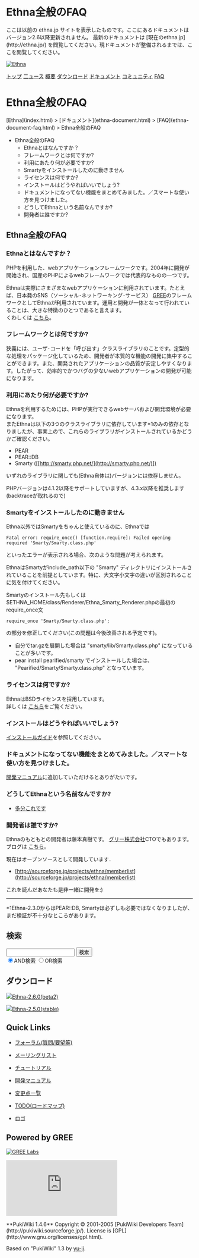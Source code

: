 # Ethna全般のFAQ
 <link rel="stylesheet" href="skin/ethna/ethna.css" title="ethna" type="text/css" charset="utf-8">

 <link rel="alternate" type="application/rss+xml" title="RSS" href="cmd=rss.html">

 <script type="text/javascript" src="skin/trackback.js"></script>

</head>
ここは以前の ethna.jp サイトを表示したものです。ここにあるドキュメントはバージョン2.6以降更新されません。  
最新のドキュメントは [現在のethna.jp](http://ethna.jp/) を閲覧してください。現ドキュメントが整備されるまでは、ここを閲覧してください。

<!-- ??BEGIN id:wrapper --><!-- ?? Navigator ?? ======================================================= -->

[![Ethna](image/navlogo.gif)](/)

[トップ](ethna.html "ethna (11d)") [二ュース](ethna-news.html "ethna-news (11d)") [概要](ethna-about.html "ethna-about (11d)") [ダウンロード](ethna-download.html "ethna-download (25d)") [ドキュメント](ethna-document.html "ethna-document (884d)") [コミュニティ](ethna-community.html "ethna-community (619d)") [FAQ](ethna-document-faq.html "ethna-document-faq (1240d)")

<!-- ?? Header ?? ========================================================== -->

# Ethna全般のFAQ 

<!-- ?? Content ?? ========================================================= -->
<!-- ??BEGIN id:main -->
<!-- ??BEGIN id:wrap_content -->
<!-- ??BEGIN id:content -->
<!-- ??BEGIN id:page_navigator -->
<!-- ??END id:PageNavigator -->
<!-- ??BEGIN id:body --> [Ethna](index.html) > [ドキュメント](ethna-document.html) > [FAQ](ethna-document-faq.html) > Ethna全般のFAQ 

- Ethna全般のFAQ 
  - Ethnaとはなんですか？ 
  - フレームワークとは何ですか? 
  - 利用にあたり何が必要ですか? 
  - Smartyをインストールしたのに動きません 
  - ライセンスは何ですか? 
  - インストールはどうやればいいでしょう? 
  - ドキュメントになってない機能をまとめてみました。／スマートな使い方を見つけました。 
  - どうしてEthnaという名前なんですか? 
  - 開発者は誰ですか? 

## Ethna全般のFAQ [](ethna-document-faq-ethna_faq.html#t61f5bb8 "t61f5bb8")

### Ethnaとはなんですか？ [](ethna-document-faq-ethna_faq.html#a9fa99d8 "a9fa99d8")

PHPを利用した、webアプリケーションフレームワークです。2004年に開発が開始され、国産のPHPによるwebフレームワークでは代表的なものの一つです。

Ethnaは実際にさまざまなwebアプリケーションに利用されています。たとえば、日本発のSNS（ソーシャル･ネットワーキング･サービス） [GREE](http://www.gree.jp)のフレームワークとしてEthnaが利用されています。運用と開発が一体となって行われていることは、大きな特徴のひとつであると言えます。  
くわしくは [こちら](ethna-about.html "ethna-about (11d)")。

### フレームワークとは何ですか? [](ethna-document-faq-ethna_faq.html#zc1c39ad "zc1c39ad")

狭義には、ユーザ･コードを「呼び出す」クラスライブラリのことです。定型的な処理をパッケージ化しているため、開発者が本質的な機能の開発に集中することができます。また、開発されたアプリケーションの品質が安定しやすくなります。したがって、効率的でかつバグの少ないwebアプリケーションの開発が可能になります。

### 利用にあたり何が必要ですか? [](ethna-document-faq-ethna_faq.html#k8519831 "k8519831")

Ethnaを利用するためには、PHPが実行できるwebサーバおよび開発環境が必要になります。  
またEthnaは以下の3つのクラスライブラリに依存しています\*1のみの依存となりましたが、事実上ので、これらのライブラリがインストールされているかどうかご確認ください。

- PEAR
- PEAR::DB
- Smarty ([[http://smarty.php.net/](http://smarty.php.net/)])

いずれのライブラリに関しても(Ethna自体は)バージョンには依存しません。

PHPバージョンは4.1.2以降をサポートしていますが、4.3.x以降を推奨します(backtraceが取れるので)

### Smartyをインストールしたのに動きません [](ethna-document-faq-ethna_faq.html#m32f4918 "m32f4918")

Ethna以外ではSmartyをちゃんと使えているのに、Ethnaでは

    Fatal error: require_once() [function.require]: Failed opening required 'Smarty/Smarty.class.php'

といったエラーが表示される場合、次のような問題が考えられます。

EthnaはSmartyがinclude\_path以下の "Smarty" ディレクトリにインストールされていることを前提としています。特に、大文字小文字の違いが区別されることに気を付けてください。

Smartyのインストール先もしくは$ETHNA\_HOME/class/Renderer/Ethna\_Smarty\_Renderer.phpの最初のrequire\_once文

    require_once 'Smarty/Smarty.class.php';

の部分を修正してください(この問題は今後改善される予定です)。

- 自分でtar.gzを展開した場合は "smarty/lib/Smarty.class.php" になっていることが多いです。
- pear install pearified/smarty でインストールした場合は、 "Pearified/Smarty/Smarty.class.php" となっています。

### ライセンスは何ですか? [](ethna-document-faq-ethna_faq.html#d1f52301 "d1f52301")

EthnaはBSDライセンスを採用しています。  
詳しくは [こちら](ethna-document-faq-license.html "ethna-document-faq-license (1240d)")をご覧ください。

### インストールはどうやればいいでしょう? [](ethna-document-faq-ethna_faq.html#z4fb2347 "z4fb2347")

[インストールガイド](ethna-document-tutorial-install_guide.html "ethna-document-tutorial-install\_guide (16d)")を参照してください。

### ドキュメントになってない機能をまとめてみました。／スマートな使い方を見つけました。 [](ethna-document-faq-ethna_faq.html#m7ca1700 "m7ca1700")

[開発マニュアル](ethna-document-dev_guide.html "ethna-document-dev\_guide (302d)")に追加していただけるとありがたいです。

### どうしてEthnaという名前なんですか? [](ethna-document-faq-ethna_faq.html#rc214e81 "rc214e81")

- [多分これです](http://www.ff12.com/)

### 開発者は誰ですか? [](ethna-document-faq-ethna_faq.html#bdaf9dfe "bdaf9dfe")

Ethnaのもともとの開発者は藤本真樹です。 [グリー株式会社](http://www.gree.jp)CTOでもあります。ブログは [こちら](http://diary.eth.jp)。

現在はオープンソースとして開発しています．

- [http://sourceforge.jp/projects/ethna/memberlist](http://sourceforge.jp/projects/ethna/memberlist)

これを読んだあなたも是非一緒に開発を:)

<!-- ??END id:body -->
<!-- ??BEGIN id:summary --><!-- ??BEGIN id:note -->

* * *
\*1Ethna-2.3.0からはPEAR::DB, Smartyは必ずしも必要ではなくなりましたが、まだ検証が不十分なところがあります。  

<!-- ??END id:note -->
<!-- ??BEGIN id:trackback -->
<!-- ?? END id:trackback --><!-- ?? END id:attach -->
<!-- ?? END id:summary -->
<!-- ??END id:content -->
<!-- ?? END id:wrap_content --><!-- ??sidebar?? ========================================================== -->
<!-- ??BEGIN id:wrap_sidebar -->

<!-- ??BEGIN id:search_form -->

## 検索

<form action="http://ethna.jp/index.php?cmd=search" method="post">
            <input type="hidden" name="encode_hint" value="??">
            <input type="text" name="word" value="" size="20">
            <input type="submit" value="検索"><br>
            <input type="radio" name="type" value="AND" checked id="and_search"><label for="and_search">AND検索</label>
            <input type="radio" name="type" value="OR" id="or_search"><label for="or_search">OR検索</label>
    </form>

<!-- END id:search_form -->
<!-- ??BEGIN id:download_link -->

## ダウンロード

[![](image/minilogo.gif)Ethna-2.6.0(beta2)](ethna-download.html)

[![](image/minilogo.gif)Ethna-2.5.0(stable)](ethna-download.html)

<!-- END id:download_link -->
<!-- ??BEGIN id:download_link -->

## Quick Links

- [フォーラム(質問/要望等)](ethna-community-forum.html)
- [メーリングリスト](http://ml.ethna.jp/mailman/listinfo/users)

- [チュートリアル](ethna-document-tutorial.html)
- [開発マニュアル](ethna-document-dev_guide.html)
- [変更点一覧](ethna-document-changes.html)

- [TODO(ロードマップ)](TODO.html)
- [ロゴ](ethna-logo.html)

<!-- END id:download_link -->
<!-- ??BEGIN id:search_form -->

## Powered by GREE

 [![GREE Labs](http://labs.gree.jp/image/greelabs_logo.gif)](http://labs.gree.jp/)

<!-- END id:search_form -->
 [![SourceForge.jp](http://sourceforge.jp/sflogo.php?group_id=1343)](http://sourceforge.jp/)

<!-- ??END id:sidebar -->
<!-- ??END id:wrap_sidebar -->
<!-- ??END id:main --><!-- ?? Footer ?? ========================================================== -->
<!-- ??BEGIN id:footer -->
<!-- ??BEGIN id:copyright --> **PukiWiki 1.4.6** Copyright © 2001-2005 [PukiWiki Developers Team](http://pukiwiki.sourceforge.jp/). License is [GPL](http://www.gnu.org/licenses/gpl.html).  
 Based on "PukiWiki" 1.3 by [yu-ji](http://factage.com/yu-ji/).
<!-- ??END id:copyright -->
<!-- ??END id:footer --><!-- ?? END ?? ============================================================= -->
<!-- ??END id:wrapper -->
